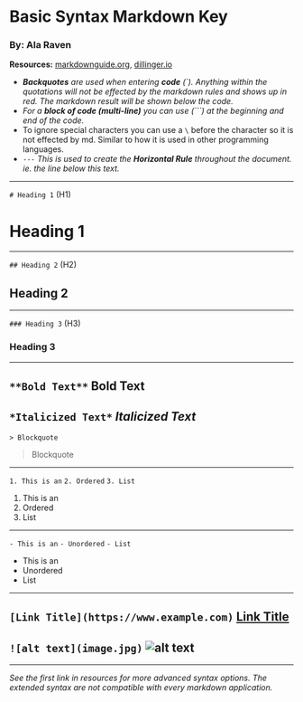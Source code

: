 # Basic Syntax Markdown Key
### By: Ala Raven
**Resources:** [markdownguide.org](https://www.markdownguide.org/cheat-sheet/), [dillinger.io](https://dillinger.io/)
- ***Backquotes** are used when entering **code** (\`). Anything within the quotations will not be effected by the markdown rules and shows up in red. The markdown result will be shown below the code.*
- *For a **block of code (multi-line)** you can use (```) at the beginning and end of the code.*
- To ignore special characters you can use a `\` before the character so it is not effected by md. Similar to how it is used in other programming languages.
- `---` *This is used to create the **Horizontal Rule** throughout the document. 
   ie. the line below this text.*
---
`# Heading 1` (H1)
# Heading 1
---
`## Heading 2` (H2)
## Heading 2
---
`### Heading 3` (H3)
### Heading 3
---
`**Bold Text**`
**Bold Text**
---
`*Italicized Text*`
*Italicized Text*
---
`> Blockquote`
> Blockquote
---
`1. This is an`
`2. Ordered`
`3. List`
1. This is an
2. Ordered
3. List
---
`- This is an`
`- Unordered`
`- List`
- This is an
- Unordered
- List
---
`[Link Title](https://www.example.com)`
[Link Title](https://www.example.com)
---
`![alt text](image.jpg)`
![alt text](image.jpg)
---
---
*See the first link in resources for more advanced syntax options. The extended syntax are not compatible with every markdown application.*
